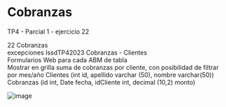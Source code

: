 # Cobranzas
TP4 - Parcial 1 - ejercicio 22

22	Cobranzas	
excepciones	
IssdTP42023	
Cobranzas - Clientes	
Formularios Web para cada ABM de tabla	
Mostrar en grilla suma de cobranzas por cliente, con posibilidad de filtrar por mes/año	
Clientes (int id, apellido varchar (50), nombre varchar(50))	
Cobranzas (id int, Date fecha, idCliente int, decimal (10,2) monto)	

![image](https://github.com/aeffekt/Cobranzas/assets/70044240/cc61f415-4d4f-41eb-aba6-99d9ce94555e)
